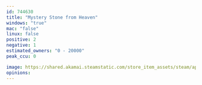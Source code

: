 ```yaml
---
id: 744630
title: "Mystery Stone from Heaven"
windows: "true"
mac: "false"
linux: false
positive: 2
negative: 1
estimated_owners: "0 - 20000"
peak_ccu: 0

image: https://shared.akamai.steamstatic.com/store_item_assets/steam/apps/744630/header.jpg?t=1510911491
opinions:
---
```

